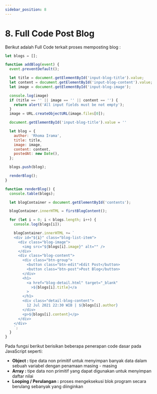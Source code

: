 ```yaml
---
sidebar_position: 8
---
```


# 8. Full Code Post Blog

Berikut adalah Full Code terkait proses memposting blog :

```js title=blog.js
let blogs = [];

function addBlog(event) {
  event.preventDefault();

  let title = document.getElementById('input-blog-title').value;
  let content = document.getElementById('input-blog-content').value;
  let image = document.getElementById('input-blog-image');

  console.log(image)
  if (title == '' || image == '' || content == '') {
    return alert('All input fields must be not empty');
  }
  image = URL.createObjectURL(image.files[0]);

  document.getElementById('input-blog-title').value = ''

  let blog = {
    author: 'Rhoma Irama',
    title: title,
    image: image,
    content: content,
    postedAt: new Date(),
  };

  blogs.push(blog);

  renderBlog();
}

function renderBlog() {
  console.table(blogs);

  let blogContainer = document.getElementById('contents');

  blogContainer.innerHTML = firstBlogContent();

  for (let i = 0; i < blogs.length; i++) {
    console.log(blogs[i]);

    blogContainer.innerHTML += `
    <div id="${i}" class="blog-list-item">
      <div class="blog-image">
        <img src="${blogs[i].image}" alt="" />
      </div>
      <div class="blog-content">
        <div class="btn-group">
          <button class="btn-edit">Edit Post</button>
          <button class="btn-post">Post Blog</button>
        </div>
        <h1>
          <a href="blog-detail.html" target="_blank"
            >${blogs[i].title}</a
          >
        </h1>
        <div class="detail-blog-content">
          12 Jul 2021 22:30 WIB | ${blogs[i].author}
        </div>
        <p>${blogs[i].content}</p>
      </div>
    </div>
    `;
  }
}
```

Pada fungsi berikut berisikan beberapa penerapan code dasar pada JavaScript seperti:

- **Object :** tipe data non primitif untuk menyimpan banyak data dalam sebuah variabel dengan penamaan masing - masing
- **Array :** tipe data non primitif yang dapat digunakan untuk menyimpan daftar nilai
- **Looping / Perulangan :** proses mengeksekusi blok program secara berulang sebanyak yang diinginkan
